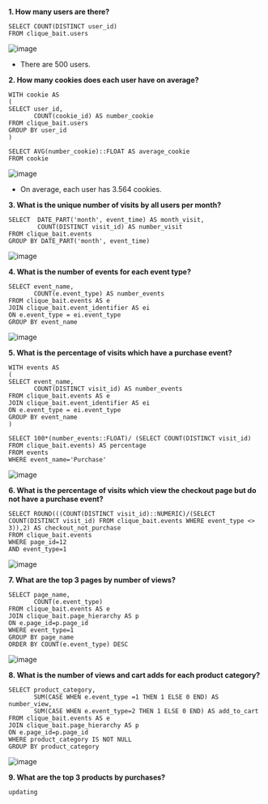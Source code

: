 __1. How many users are there?__
```
SELECT COUNT(DISTINCT user_id) 
FROM clique_bait.users
```
![image](https://user-images.githubusercontent.com/89729029/136698537-6f17dbfb-e32f-4531-83ba-1f8188275c01.png)

- There are 500 users.

__2. How many cookies does each user have on average?__
```
WITH cookie AS
(
SELECT user_id, 
       COUNT(cookie_id) AS number_cookie
FROM clique_bait.users
GROUP BY user_id
)

SELECT AVG(number_cookie)::FLOAT AS average_cookie
FROM cookie
```
![image](https://user-images.githubusercontent.com/89729029/136698706-6b4fac7d-87c2-45b2-be46-94e407644b32.png)

- On average, each user has 3.564 cookies.

__3. What is the unique number of visits by all users per month?__
```
SELECT  DATE_PART('month', event_time) AS month_visit,
        COUNT(DISTINCT visit_id) AS number_visit
FROM clique_bait.events
GROUP BY DATE_PART('month', event_time)
```
![image](https://user-images.githubusercontent.com/89729029/136698969-948b853f-b2d2-416c-99e4-6576cb6db2ed.png)

__4. What is the number of events for each event type?__
```
SELECT event_name, 
       COUNT(e.event_type) AS number_events
FROM clique_bait.events AS e
JOIN clique_bait.event_identifier AS ei
ON e.event_type = ei.event_type
GROUP BY event_name
```
![image](https://user-images.githubusercontent.com/89729029/136699156-d3fec074-bc02-40a8-abdc-da0b0f37c583.png)

__5. What is the percentage of visits which have a purchase event?__
```
WITH events AS
(
SELECT event_name, 
       COUNT(DISTINCT visit_id) AS number_events
FROM clique_bait.events AS e
JOIN clique_bait.event_identifier AS ei
ON e.event_type = ei.event_type
GROUP BY event_name
)

SELECT 100*(number_events::FLOAT)/ (SELECT COUNT(DISTINCT visit_id) FROM clique_bait.events) AS percentage
FROM events
WHERE event_name='Purchase'
```
![image](https://user-images.githubusercontent.com/89729029/136723523-accc35a3-1685-4adc-addd-1a36234a71f9.png)

__6. What is the percentage of visits which view the checkout page but do not have a purchase event?__
```
SELECT ROUND(((COUNT(DISTINCT visit_id)::NUMERIC)/(SELECT COUNT(DISTINCT visit_id) FROM clique_bait.events WHERE event_type <> 3)),2) AS checkout_not_purchase
FROM clique_bait.events 
WHERE page_id=12
AND event_type=1
```
![image](https://user-images.githubusercontent.com/89729029/136723266-5d139741-4689-43b7-bbd0-81d5dd970b4d.png)

__7. What are the top 3 pages by number of views?__
```
SELECT page_name, 
       COUNT(e.event_type)
FROM clique_bait.events AS e
JOIN clique_bait.page_hierarchy AS p
ON e.page_id=p.page_id
WHERE event_type=1
GROUP BY page_name
ORDER BY COUNT(e.event_type) DESC
```
![image](https://user-images.githubusercontent.com/89729029/136723918-aa97a205-f2bd-4048-b010-590aa7965469.png)

__8. What is the number of views and cart adds for each product category?__
```
SELECT product_category, 
       SUM(CASE WHEN e.event_type =1 THEN 1 ELSE 0 END) AS number_view,
       SUM(CASE WHEN e.event_type=2 THEN 1 ELSE 0 END) AS add_to_cart
FROM clique_bait.events AS e
JOIN clique_bait.page_hierarchy AS p
ON e.page_id=p.page_id
WHERE product_category IS NOT NULL
GROUP BY product_category
```
![image](https://user-images.githubusercontent.com/89729029/136724275-ab355999-98d0-48e1-8d10-acac67be9071.png)

__9. What are the top 3 products by purchases?__
```
updating
```
